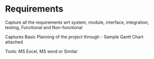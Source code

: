 # Requirements

Capture all the requirements wrt system, module, interface, integration, testing, Functional and Non-functional

Captures Basic Planning of the project through - Sample Gantt Chart attached

Tools: MS Excel, MS word or Similar
